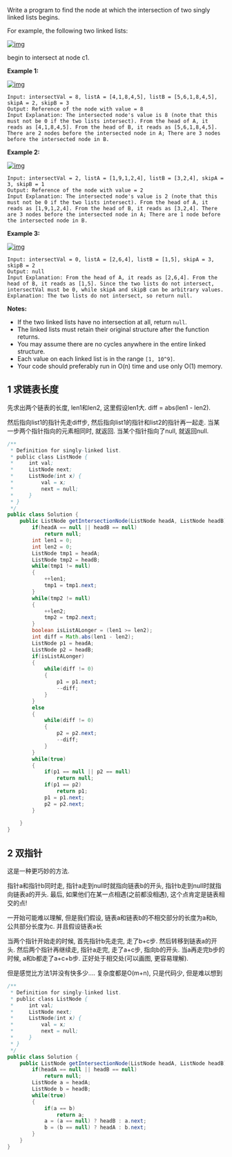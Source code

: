 Write a program to find the node at which the intersection of two singly linked lists begins.

For example, the following two linked lists:

[![img](https://assets.leetcode.com/uploads/2018/12/13/160_statement.png)](https://assets.leetcode.com/uploads/2018/12/13/160_statement.png)

begin to intersect at node c1.

 

**Example 1:**

[![img](https://assets.leetcode.com/uploads/2020/06/29/160_example_1_1.png)](https://assets.leetcode.com/uploads/2020/06/29/160_example_1_1.png)

```
Input: intersectVal = 8, listA = [4,1,8,4,5], listB = [5,6,1,8,4,5], skipA = 2, skipB = 3
Output: Reference of the node with value = 8
Input Explanation: The intersected node's value is 8 (note that this must not be 0 if the two lists intersect). From the head of A, it reads as [4,1,8,4,5]. From the head of B, it reads as [5,6,1,8,4,5]. There are 2 nodes before the intersected node in A; There are 3 nodes before the intersected node in B.
```

 

**Example 2:**

[![img](https://assets.leetcode.com/uploads/2020/06/29/160_example_2.png)](https://assets.leetcode.com/uploads/2020/06/29/160_example_2.png)

```
Input: intersectVal = 2, listA = [1,9,1,2,4], listB = [3,2,4], skipA = 3, skipB = 1
Output: Reference of the node with value = 2
Input Explanation: The intersected node's value is 2 (note that this must not be 0 if the two lists intersect). From the head of A, it reads as [1,9,1,2,4]. From the head of B, it reads as [3,2,4]. There are 3 nodes before the intersected node in A; There are 1 node before the intersected node in B.
```

 

**Example 3:**

[![img](https://assets.leetcode.com/uploads/2018/12/13/160_example_3.png)](https://assets.leetcode.com/uploads/2018/12/13/160_example_3.png)

```
Input: intersectVal = 0, listA = [2,6,4], listB = [1,5], skipA = 3, skipB = 2
Output: null
Input Explanation: From the head of A, it reads as [2,6,4]. From the head of B, it reads as [1,5]. Since the two lists do not intersect, intersectVal must be 0, while skipA and skipB can be arbitrary values.
Explanation: The two lists do not intersect, so return null.
```

 

**Notes:**

- If the two linked lists have no intersection at all, return `null`.
- The linked lists must retain their original structure after the function returns.
- You may assume there are no cycles anywhere in the entire linked structure.
- Each value on each linked list is in the range `[1, 10^9]`.
- Your code should preferably run in O(n) time and use only O(1) memory.

## 1 求链表长度

先求出两个链表的长度, len1和len2, 这里假设len1大. diff = abs(len1 - len2).

然后指向list1的指针先走diff步, 然后指向list1的指针和list2的指针再一起走. 当某一步两个指针指向的元素相同时, 就返回. 当某个指针指向了null, 就返回null.

```java
/**
 * Definition for singly-linked list.
 * public class ListNode {
 *     int val;
 *     ListNode next;
 *     ListNode(int x) {
 *         val = x;
 *         next = null;
 *     }
 * }
 */
public class Solution {
    public ListNode getIntersectionNode(ListNode headA, ListNode headB) {
        if(headA == null || headB == null)
            return null;
        int len1 = 0;
        int len2 = 0;
        ListNode tmp1 = headA;
        ListNode tmp2 = headB;
        while(tmp1 != null)
        {
            ++len1;
            tmp1 = tmp1.next;
        }
        while(tmp2 != null)
        {
            ++len2;
            tmp2 = tmp2.next;
        }
        boolean isListALonger = (len1 >= len2);
        int diff = Math.abs(len1 - len2);
        ListNode p1 = headA;
        ListNode p2 = headB;
        if(isListALonger)
        {
            while(diff != 0)
            {
                p1 = p1.next;
                --diff;
            }
        }
        else
        {
            while(diff != 0)
            {
                p2 = p2.next;
                --diff;
            }
        }
        while(true)
        {
            if(p1 == null || p2 == null)
                return null;
            if(p1 == p2)
                return p1;
            p1 = p1.next;
            p2 = p2.next;
        }
        
    }
}
```

## 2 双指针

这是一种更巧妙的方法. 

指针a和指针b同时走, 指针a走到null时就指向链表b的开头, 指针b走到null时就指向链表a的开头. 最后, 如果他们在某一点相遇(之前都没相遇), 这个点肯定是链表相交的点!

一开始可能难以理解, 但是我们假设, 链表a和链表b的不相交部分的长度为a和b, 公共部分长度为c. 并且假设链表a长

当两个指针开始走的时候, 首先指针b先走完, 走了b+c步. 然后转移到链表a的开头. 然后两个指针再继续走, 指针a走完, 走了a+c步, 指向b的开头. 当a再走完b步的时候, a和b都走了a+c+b步. 正好处于相交处(可以画图, 更容易理解).

但是感觉比方法1并没有快多少.... 复杂度都是O(m+n), 只是代码少, 但是难以想到

```java
/**
 * Definition for singly-linked list.
 * public class ListNode {
 *     int val;
 *     ListNode next;
 *     ListNode(int x) {
 *         val = x;
 *         next = null;
 *     }
 * }
 */
public class Solution {
    public ListNode getIntersectionNode(ListNode headA, ListNode headB) {
        if(headA == null || headB == null)
            return null;
        ListNode a = headA;
        ListNode b = headB;
        while(true)
        {
            if(a == b)
                return a;
            a = (a == null) ? headB : a.next;
            b = (b == null) ? headA : b.next;
        }
    }
}
```

